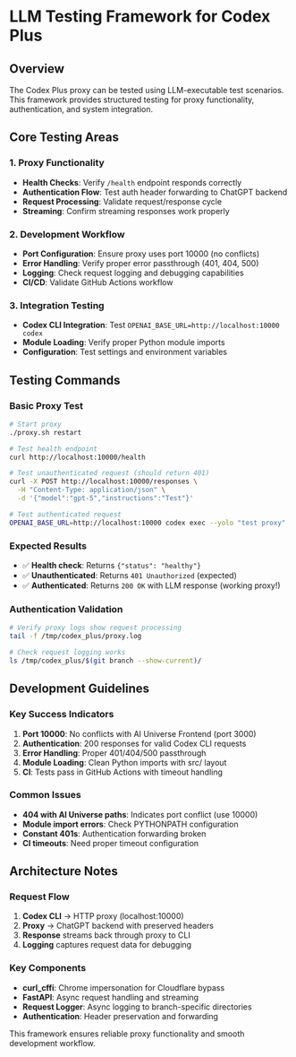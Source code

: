 # LLM Testing Framework for Codex Plus

## Overview

The Codex Plus proxy can be tested using LLM-executable test scenarios. This framework provides structured testing for proxy functionality, authentication, and system integration.

## Core Testing Areas

### 1. Proxy Functionality
- **Health Checks**: Verify `/health` endpoint responds correctly
- **Authentication Flow**: Test auth header forwarding to ChatGPT backend
- **Request Processing**: Validate request/response cycle
- **Streaming**: Confirm streaming responses work properly

### 2. Development Workflow
- **Port Configuration**: Ensure proxy uses port 10000 (no conflicts)
- **Error Handling**: Verify proper error passthrough (401, 404, 500)
- **Logging**: Check request logging and debugging capabilities
- **CI/CD**: Validate GitHub Actions workflow

### 3. Integration Testing
- **Codex CLI Integration**: Test `OPENAI_BASE_URL=http://localhost:10000 codex`
- **Module Loading**: Verify proper Python module imports
- **Configuration**: Test settings and environment variables

## Testing Commands

### Basic Proxy Test
```bash
# Start proxy
./proxy.sh restart

# Test health endpoint
curl http://localhost:10000/health

# Test unauthenticated request (should return 401)
curl -X POST http://localhost:10000/responses \
  -H "Content-Type: application/json" \
  -d '{"model":"gpt-5","instructions":"Test"}'

# Test authenticated request
OPENAI_BASE_URL=http://localhost:10000 codex exec --yolo "test proxy"
```

### Expected Results
- ✅ **Health check**: Returns `{"status": "healthy"}`
- ✅ **Unauthenticated**: Returns `401 Unauthorized` (expected)
- ✅ **Authenticated**: Returns `200 OK` with LLM response (working proxy!)

### Authentication Validation
```bash
# Verify proxy logs show request processing
tail -f /tmp/codex_plus/proxy.log

# Check request logging works
ls /tmp/codex_plus/$(git branch --show-current)/
```

## Development Guidelines

### Key Success Indicators
1. **Port 10000**: No conflicts with AI Universe Frontend (port 3000)
2. **Authentication**: 200 responses for valid Codex CLI requests
3. **Error Handling**: Proper 401/404/500 passthrough
4. **Module Loading**: Clean Python imports with src/ layout
5. **CI**: Tests pass in GitHub Actions with timeout handling

### Common Issues
- **404 with AI Universe paths**: Indicates port conflict (use 10000)
- **Module import errors**: Check PYTHONPATH configuration
- **Constant 401s**: Authentication forwarding broken
- **CI timeouts**: Need proper timeout configuration

## Architecture Notes

### Request Flow
1. **Codex CLI** → HTTP proxy (localhost:10000)
2. **Proxy** → ChatGPT backend with preserved headers
3. **Response** streams back through proxy to CLI
4. **Logging** captures request data for debugging

### Key Components
- **curl_cffi**: Chrome impersonation for Cloudflare bypass
- **FastAPI**: Async request handling and streaming
- **Request Logger**: Async logging to branch-specific directories
- **Authentication**: Header preservation and forwarding

This framework ensures reliable proxy functionality and smooth development workflow.